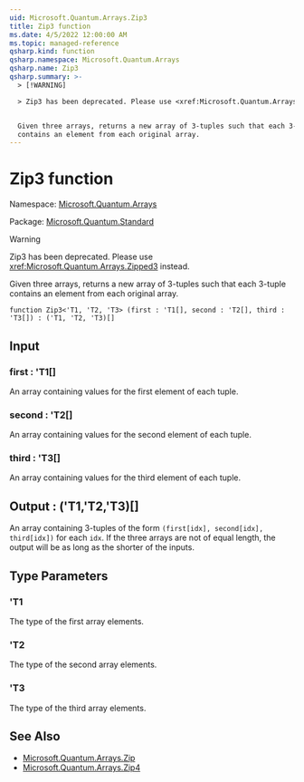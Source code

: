 ```yaml
---
uid: Microsoft.Quantum.Arrays.Zip3
title: Zip3 function
ms.date: 4/5/2022 12:00:00 AM
ms.topic: managed-reference
qsharp.kind: function
qsharp.namespace: Microsoft.Quantum.Arrays
qsharp.name: Zip3
qsharp.summary: >-
  > [!WARNING]

  > Zip3 has been deprecated. Please use <xref:Microsoft.Quantum.Arrays.Zipped3> instead.


  Given three arrays, returns a new array of 3-tuples such that each 3-tuple
  contains an element from each original array.
---
```


# Zip3 function

Namespace: [Microsoft.Quantum.Arrays](xref:Microsoft.Quantum.Arrays)

Package: [Microsoft.Quantum.Standard](https://nuget.org/packages/Microsoft.Quantum.Standard)


> [!WARNING]
> Zip3 has been deprecated. Please use <xref:Microsoft.Quantum.Arrays.Zipped3> instead.

Given three arrays, returns a new array of 3-tuples such that each 3-tuplecontains an element from each original array.

```qsharp
function Zip3<'T1, 'T2, 'T3> (first : 'T1[], second : 'T2[], third : 'T3[]) : ('T1, 'T2, 'T3)[]
```


## Input

### first : 'T1[]

An array containing values for the first element of each tuple.


### second : 'T2[]

An array containing values for the second element of each tuple.


### third : 'T3[]

An array containing values for the third element of each tuple.



## Output : ('T1,'T2,'T3)[]

An array containing 3-tuples of the form `(first[idx], second[idx], third[idx])` foreach `idx`. If the three arrays are not of equal length, the output willbe as long as the shorter of the inputs.

## Type Parameters

### 'T1

The type of the first array elements.
### 'T2

The type of the second array elements.
### 'T3

The type of the third array elements.

## See Also

- [Microsoft.Quantum.Arrays.Zip](xref:Microsoft.Quantum.Arrays.Zip)
- [Microsoft.Quantum.Arrays.Zip4](xref:Microsoft.Quantum.Arrays.Zip4)